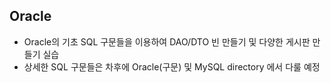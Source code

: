## Oracle
- Oracle의 기초 SQL 구문들을 이용하여 DAO/DTO 빈 만들기 및 다양한 게시판 만들기 실습
- 상세한 SQL 구문들은 차후에 Oracle(구문) 및 MySQL directory 에서 다룰 예정
